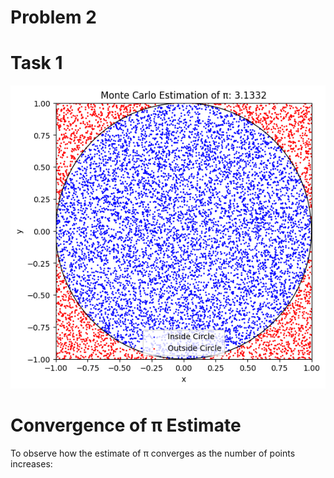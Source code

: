 # Problem 2
# Task 1
![alt text](image-4.png)
#  Convergence of π Estimate
To observe how the estimate of π converges as the number of points increases:


